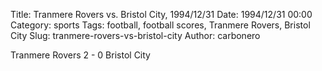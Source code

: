 Title: Tranmere Rovers vs. Bristol City, 1994/12/31
Date: 1994/12/31 00:00
Category: sports
Tags: football, football scores, Tranmere Rovers, Bristol City
Slug: tranmere-rovers-vs-bristol-city
Author: carbonero


Tranmere Rovers 2 - 0 Bristol City
